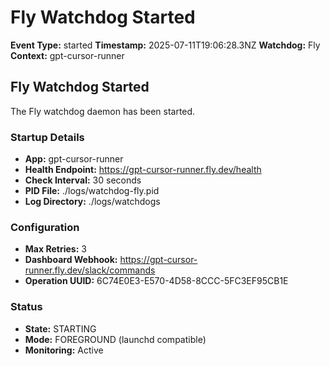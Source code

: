 # Fly Watchdog Started

**Event Type:** started
**Timestamp:** 2025-07-11T19:06:28.3NZ
**Watchdog:** Fly
**Context:** gpt-cursor-runner


## Fly Watchdog Started

The Fly watchdog daemon has been started.

### Startup Details
- **App:** gpt-cursor-runner
- **Health Endpoint:** https://gpt-cursor-runner.fly.dev/health
- **Check Interval:** 30 seconds
- **PID File:** ./logs/watchdog-fly.pid
- **Log Directory:** ./logs/watchdogs

### Configuration
- **Max Retries:** 3
- **Dashboard Webhook:** https://gpt-cursor-runner.fly.dev/slack/commands
- **Operation UUID:** 6C74E0E3-E570-4D58-8CCC-5FC3EF95CB1E

### Status
- **State:** STARTING
- **Mode:** FOREGROUND (launchd compatible)
- **Monitoring:** Active


